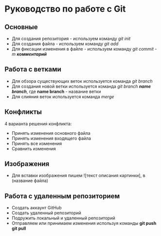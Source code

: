 # Руководство по работе с Git

## Основные

* Для создания репозитория - используем команду *git init*
* Для создания файла - используем команду *git add*
* Для фиксации изменения в файле - используем команду *git commit -m **комментарий***

## Работа с ветками
* Для обзора существующих веток используется команда *git branch*
* Для создания новой ветки используется команда *git branch **name branch***, где **name branch** - название ветки
* Для слияния веток используется команда *merge*

## Конфликты
4 варианта решения конфликта:
* Принять изменения основного файла
* Принять изменения входящего файла
* Принять все изменения
* Сравнить изменения

## Изображения
* Для вставки изображения пишем ![текст описания картинки], в (название файла) 

## Работа с удаленным репозиторием
* Создать аккаунт GitHub
* Создать удаленный репозиторий
* Подружить локальный и удаленный репозиторий
* Отправляем или принимаем изменения используя команды **git push** **git pull** 